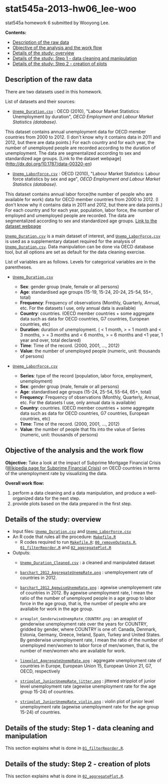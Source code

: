 stat545a-2013-hw06_lee-woo
==========================

stat545a homework 6 submitted by Wooyong Lee.

**Contents:**
- [Description of the raw data](https://github.com/folias/stat545a-2013-hw06_lee-woo/edit/master/README.md#description-of-the-raw-data)
- [Objective of the analysis and the work flow](https://github.com/folias/stat545a-2013-hw06_lee-woo/edit/master/README.md#objective-of-the-analysis-and-the-work-flow)
- [Details of the study: overview](https://github.com/folias/stat545a-2013-hw06_lee-woo/edit/master/README.md#details-of-the-study-overview)
- [Details of the study: Step 1 - data cleaning and manipulation](https://github.com/folias/stat545a-2013-hw06_lee-woo/edit/master/README.md#details-of-the-study-step-1---data-cleaning-and-manipulation)
- [Details of the study: Step 2 - creation of plots](https://github.com/folias/stat545a-2013-hw06_lee-woo/edit/master/README.md#details-of-the-study-step-2---creation-of-plots)

## Description of the raw data

There are two datasets used in this homework.

List of datasets and their sources:

- [`Unemp_Duration.csv`](https://github.com/folias/stat545a-2013-hw06_lee-woo/blob/master/Unemp_Duration.csv) : 
 OECD (2010), "Labour Market Statistics: Unemployment by duration", 
 *OECD Employment and Labour Market Statistics (database)*. 

 This dataset contains annual unemployment data for OECD member countries from 2000 to 2012.
 (I don't know why it contains data in 2011 and 2012, but there are data points.)
 For each country and for each year, the number of unemployed people are recorded according to the duration of
 unemployment. The data are segmentalized according to sex and standardized age groups.
 [Link to the dataset webpage] (http://dx.doi.org/10.1787/data-00320-en)

- [`Unemp_LaborForce.csv`](https://github.com/folias/stat545a-2013-hw06_lee-woo/blob/master/Unemp_LaborForce.csv) : 
 OECD (2010), "Labour Market Statistics: Labour force statistics by sex and age", 
 *OECD Employment and Labour Market Statistics (database)*. 

 This dataset contains annual labor force(the number of people who are available for work) data for 
 OECD member countries from 2000 to 2012.
 (I don't know why it contains data in 2011 and 2012, but there are data points.)
 For each country and for each year, population, labor force, the number of employed and umemployed people are recorded. 
 The data are segmentalized according to sex and standardized age groups.
 [Link to the dataset webpage](http://dx.doi.org/10.1787/data-00309-en)


[`Unemp_Duration.csv`](https://github.com/folias/stat545a-2013-hw06_lee-woo/blob/master/Unemp_Duration.csv) is
a main dataset of interest, and 
[`Unemp_LaborForce.csv`](https://github.com/folias/stat545a-2013-hw06_lee-woo/blob/master/Unemp_LaborForce.csv) is
used as a supplementary dataset required for the analysis of 
[`Unemp_Duration.csv`](https://github.com/folias/stat545a-2013-hw06_lee-woo/blob/master/Unemp_Duration.csv).
Data manipulation can be done via OECD database tool, but all options are set as default for the data cleaning exercise.

List of variables are as follows. Levels for categorical variables are in the parentheses.

- [`Unemp_Duration.csv`](https://github.com/folias/stat545a-2013-hw06_lee-woo/blob/master/Unemp_Duration.csv)
  - **Sex**: gender group (male, female or all persons)
  - **Age**: standardised age groups (15-19, 15-24, 20-24, 25-54, 55+, total)
  - **Frequency**: Frequency of observations (Monthly, Quarterly, Annual, etc. For the datasets I use, only annual data is available)
  - **Country**: countries. (OECD member countries + some aggregate data such as data for OECD countries, G7 countries,
    European countries, etc)
  - **Duration**: duration of unemployment.  ( < 1 month, > = 1 month and < 3 months, > = 3 months and < 6 months, > = 6 months and <1 year, 1 year and over, total declared)
  - **Time**: Time of the record. (2000, 2001, ..., 2012)
  - **Value**: the number of unemployed people (numeric, unit: thousands of persons)

- [`Unemp_LaborForce.csv`](https://github.com/folias/stat545a-2013-hw06_lee-woo/blob/master/Unemp_LaborForce.csv)
  - **Series**: type of the record (population, labor force, employment, unemployment)
  - **Sex**: gender group (male, female or all persons)
  - **Age**: standardised age groups (15-24, 25-54, 55-64, 65+, total)
  - **Frequency**: Frequency of observations (Monthly, Quarterly, Annual, etc. For the datasets I use, only annual data is available)
  - **Country**: countries. (OECD member countries + some aggregate data such as data for OECD countries, G7 countries,
    European countries, etc)
  - **Time**: Time of the record. (2000, 2001, ..., 2012)
  - **Value**: the number of people that fits into the value of Series (numeric, unit: thousands of persons)

  



## Objective of the analysis and the work flow

**Objective:** Take a look at the impact of Subprime Mortgage Financial Crisis 
([Wikipedia page for Subprime Financial Crisis](http://en.wikipedia.org/wiki/Subprime_mortgage_crisis))
on OECD countries in terms of the unemployment rate by visualizing the data.

**Overall work flow:**

1. perform a data cleaning and a data manipulation, and produce a well-organized data for the next step.
2. provide plots based on the data prepared in the first step.

  



## Details of the study: overview

- Input files:
  [`Unemp_Duration.csv`](https://github.com/folias/stat545a-2013-hw06_lee-woo/blob/master/Unemp_Duration.csv)
  and
  [`Unemp_LaborForce.csv`](https://github.com/folias/stat545a-2013-hw06_lee-woo/blob/master/Unemp_LaborForce.csv)
- An R code that rules all the procedure: 
  [`Makefile.R`](https://github.com/folias/stat545a-2013-hw06_lee-woo/blob/master/Makefile.R)
  - R codes required to run [`Makefile.R`](https://github.com/folias/stat545a-2013-hw06_lee-woo/blob/master/Makefile.R):
  [`00_removeOutputs.R`](https://github.com/folias/stat545a-2013-hw06_lee-woo/blob/master/00_removeOutputs.R),
  [`01_filterReorder.R`](https://github.com/folias/stat545a-2013-hw06_lee-woo/blob/master/01_filterReorder.R) and
  [`02_aggregatePlot.R`](https://github.com/folias/stat545a-2013-hw06_lee-woo/blob/master/02_aggregatePlot.R)
- Outputs:
  - [`Unemp_Duration_Cleaned.csv`](https://github.com/folias/stat545a-2013-hw06_lee-woo/blob/master/Unemp_Duration_Cleaned.csv)
    : a cleaned and manipulated dataset
  - [`barchart_2012_AggregateUnempRate.png`](https://github.com/folias/stat545a-2013-hw06_lee-woo/blob/master/barchart_2012_AggregateUnempRate.png)
    : unemployement rate of countries in 2012.
  - [`barchart_2012_AgewiseUnempRate.png`](https://github.com/folias/stat545a-2013-hw06_lee-woo/blob/master/barchart_2012_AgewiseUnempRate.png)
    : agewise unemployement rate of countries in 2012.
    By agewise unemployment rate, I mean the ratio of the number of unemployed people in a age group to
    labor force in the age group, that is, the number of people who are available for work in the age group.
  - `areaplot_GenderwiseUnempRate_COUNTRY.png`
    : an areaplot of genderwise unemployment rate over the years for COUNTRY, gridded by gender, 
    where COUNTRY is one of: Canada, Denmark, Estonia, Germany, Greece, Ireland, Spain, Turkey and United States.
    By genderwise unemployment rate, I mean the ratio of the number of unemployed men/women to
    labor force of men/women, that is, the number of men/women who are available for work.
    
  - [`lineplot_AggregateUnempRate.png`](https://github.com/folias/stat545a-2013-hw06_lee-woo/blob/master/lineplot_AggregateUnempRate.png)
    : aggregate unemployment rate of countries in Europe, European Union 15, European Union 21, G7, OECD, respectively
  - [`stripplot_JuniorUnempRate_jitter.png`](https://github.com/folias/stat545a-2013-hw06_lee-woo/blob/master/stripplot_JuniorUnempRate_jitter.png)
    : jittered stripplot of junior level unemployment rate (agewise unemployment rate for the age group 15-24)
      of countries.
  - [`stripplot_JuniorUnempRate_violin.png`](https://github.com/folias/stat545a-2013-hw06_lee-woo/blob/master/stripplot_JuniorUnempRate_violin.png)
    : violin plot of junior level unemployment rate (agewise unemployment rate for the age group 15-24)
      of countries.



## Details of the study: Step 1 - data cleaning and manipulation

This section explains what is done in [`01_filterReorder.R`](https://github.com/folias/stat545a-2013-hw06_lee-woo/blob/master/01_filterReorder.R).





## Details of the study: Step 2 - creation of plots

This section explains what is done in [`02_aggregatePlot.R`](https://github.com/folias/stat545a-2013-hw06_lee-woo/blob/master/02_aggregatePlot.R).













